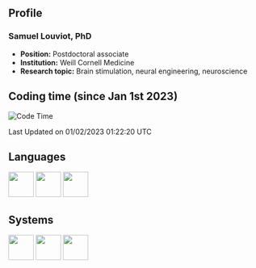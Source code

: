 ## Profile
### Samuel Louviot, PhD
- **Position:** Postdoctoral associate
- **Institution:** Weill Cornell Medicine
- **Research topic:** Brain stimulation, neural engineering, neuroscience

## Coding time (since Jan 1st 2023)

<!--START_SECTION:waka-->
![Code Time](http://img.shields.io/badge/Code%20Time-114%20hrs%2019%20mins-blue)

 Last Updated on 01/02/2023 01:22:20 UTC
 
<!--END_SECTION:waka-->

## Languages
<img height=50 src="https://www.vectorlogo.zone/logos/python/python-icon.svg">
<img height=50 src="https://raw.githubusercontent.com/odb/official-bash-logo/61eff022f2dad3c7468f5deb4f06652d15f2c143/assets/Logos/Icons/SVG/128x128.svg">
<img height=50 src="https://www.vectorlogo.zone/logos/git-scm/git-scm-icon.svg"/>

## Systems
<img height=50 src="https://www.vectorlogo.zone/logos/linux/linux-icon.svg"/>
<img height=50 src="https://cdn.worldvectorlogo.com/logos/mac-os-2.svg"/>
<img height=50 src="https://www.vectorlogo.zone/logos/microsoft/microsoft-icon.svg"/>
